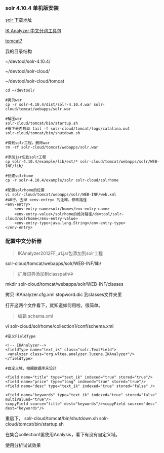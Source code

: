 ### solr 4.10.4 单机版安装

[solr 下载地址](http://archive.apache.org/dist/lucene/solr/)

[IK Analyzer 中文分词工具包](http://git.oschina.net/wltea/IK-Analyzer-2012FF/tree/master)

[tomcat7](http://tomcat.apache.org/download-70.cgi)

我的目录结构

~/devtool/solr-4.10.4/

~/devtool/solr-cloud/

~/devtool/solr-cloud/tomcat

```
cd ~/devtool/

#拷贝war
cp -r solr-4.10.4/dist/solr-4.10.4.war solr-cloud/tomcat/webapps/solr.war

#解压war
solr-cloud/tomcat/bin/startup.sh
#看下是否启动 tail -f solr-cloud/tomcat/logs/catalina.out
solr-cloud/tomcat/bin/shutdown.sh

#得到solr工程，删除war
rm -rf solr-cloud/tomcat/webapps/solr.war

#添加jar包到solr工程
cp solr-4.10.4/example/lib/ext/* solr-cloud/tomcat/webapps/solr/WEB-INF/lib/

#创建solrhome
cp -r solr-4.10.4/example/solr solr-cloud/solrhome

#配置solrhome的位置
vi solr-cloud/tomcat/webapps/solr/WEB-INF/web.xml
#40行，去掉 <env-entry> 的注释，修改路径
<env-entry>
    <env-entry-name>solr/home</env-entry-name>
    <env-entry-value>/solrhome的绝对路径/devtool/solr-cloud/solrhome</env-entry-value>
    <env-entry-type>java.lang.String</env-entry-type>
</env-entry>

```

### 配置中文分析器

> IKAnalyzer2012FF_u1.jar包添加到solr工程

solr-cloud/tomcat/webapps/solr/WEB-INF/lib/

> 扩展词典添加到classpath中

mkdir solr-cloud/tomcat/webapps/solr/WEB-INF/classes

拷贝 IKAnalyzer.cfg.xml  stopword.dic 到classes文件夹里

打开这两个文件看下，就知道如何用啦，很简单。


> 编辑 schema.xml

vi solr-cloud/solrhome/collection1/conf/schema.xml

```
#定义FieldType

<!-- IKAnalyzer-->
<fieldType name="text_ik" class="solr.TextField"> 
 <analyzer class="org.wltea.analyzer.lucene.IKAnalyzer"/> 
</fieldType>

#自定义域，根据数据库来设计

<field name="title" type="text_ik" indexed="true" stored="true"/>
<field name="price" type="long" indexed="true" stored="true"/>
<field name="desc" type="text_ik" indexed="true" stored="false" />

<field name="keywords" type="text_ik" indexed="true" stored="false" multiValued="true"/>
<copyField source="title" dest="keywords"/><copyField source="desc" dest="keywords"/>

```

重启下，
solr-cloud/tomcat/bin/shutdown.sh
solr-cloud/tomcat/bin/startup.sh

在集合collection1里使用Analysis，看下有没有自定义域。

使用分析试试效果



